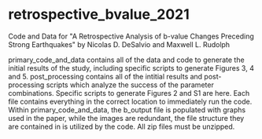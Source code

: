 # retrospective_bvalue_2021
Code and Data for "A Retrospective Analysis of b-value Changes Preceding Strong Earthquakes" by Nicolas D. DeSalvio and Maxwell L. Rudolph

primary_code_and_data contains all of the data and code to generate the initial results of the study, including specific scripts to generate Figures 3, 4 and 5.
post_processing contains all of the intitial results and post-processing scripts which analyze the success of the parameter combinations. Specific scripts to generate Figures 2 and S1 are here.
Each file contains everything in the correct location to immediately run the code.
Within primary_code_and_data, the b_output file is populated with graphs used in the paper, while the images are redundant, the file structure they are contained in is utilized by the code.
All zip files must be unzipped.
